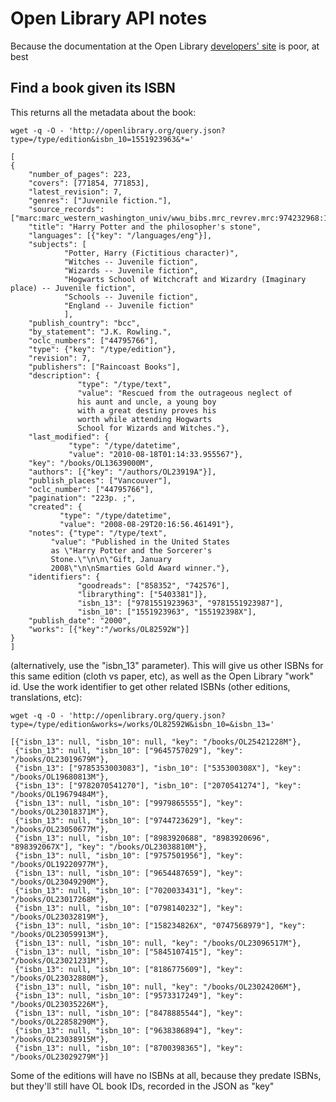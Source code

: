 # Open Library API notes

Because the documentation at the Open Library [developers'
site](http://openlibrary.org/developers/api) is poor, at best

## Find a book given its ISBN

This returns all the metadata about the book:

    wget -q -O - 'http://openlibrary.org/query.json?type=/type/edition&isbn_10=1551923963&*='

    [
	{
		"number_of_pages": 223,
		"covers": [771854, 771853],
		"latest_revision": 7, 
		"genres": ["Juvenile fiction."],
		"source_records": ["marc:marc_western_washington_univ/wwu_bibs.mrc_revrev.mrc:974232968:1475"],
		"title": "Harry Potter and the philosopher's stone",
		"languages": [{"key": "/languages/eng"}], 
		"subjects": [
			    "Potter, Harry (Fictitious character)", 
			    "Witches -- Juvenile fiction", 
			    "Wizards -- Juvenile fiction", 
			    "Hogwarts School of Witchcraft and Wizardry (Imaginary place) -- Juvenile fiction", 
			    "Schools -- Juvenile fiction", 
			    "England -- Juvenile fiction"
			    ], 
		"publish_country": "bcc", 
		"by_statement": "J.K. Rowling.", 
		"oclc_numbers": ["44795766"], 
		"type": {"key": "/type/edition"}, 
		"revision": 7,
		"publishers": ["Raincoast Books"], 
		"description": {
			       "type": "/type/text", 
			       "value": "Rescued from the outrageous neglect of
			       his aunt and uncle, a young boy
			       with a great destiny proves his
			       worth while attending Hogwarts
			       School for Wizards and Witches."}, 
		"last_modified": {
				 "type": "/type/datetime", 
				 "value": "2010-08-18T01:14:33.955567"}, 
		"key": "/books/OL13639000M",
		"authors": [{"key": "/authors/OL23919A"}], 
		"publish_places": ["Vancouver"], 
		"oclc_number": ["44795766"], 
		"pagination": "223p. ;", 
		"created": {
			   "type": "/type/datetime", 
			   "value": "2008-08-29T20:16:56.461491"},
		"notes": {"type": "/type/text",
			 "value": "Published in the United States
			 as \"Harry Potter and the Sorcerer's
			 Stone.\"\n\n\"Gift, January
			 2008\"\n\nSmarties Gold Award winner."}, 
		"identifiers": {
			       "goodreads": ["858352", "742576"], 
			       "librarything": ["5403381"]}, 
			       "isbn_13": ["9781551923963", "9781551923987"], 
			       "isbn_10": ["1551923963", "155192398X"], 
		"publish_date": "2000", 
		"works": [{"key":"/works/OL82592W"}]
	}
    ] 

(alternatively, use the "isbn_13" parameter). This will give us
other ISBNs for this same edition (cloth vs paper, etc), as well
as the Open Library "work" id. Use the work identifier to get
other related ISBNs (other editions, translations, etc):

    wget -q -O - 'http://openlibrary.org/query.json?type=/type/edition&works=/works/OL82592W&isbn_10=&isbn_13='

    [{"isbn_13": null, "isbn_10": null, "key": "/books/OL25421228M"},
     {"isbn_13": null, "isbn_10": ["9645757029"], "key": "/books/OL23019679M"},
     {"isbn_13": ["9785353003083"], "isbn_10": ["535300308X"], "key": "/books/OL19680813M"}, 
     {"isbn_13": ["9782070541270"], "isbn_10": ["2070541274"], "key": "/books/OL19679484M"}, 
     {"isbn_13": null, "isbn_10": ["9979865555"], "key": "/books/OL23018371M"}, 
     {"isbn_13": null, "isbn_10": ["9744723629"], "key": "/books/OL23050677M"}, 
     {"isbn_13": null, "isbn_10": ["8983920688", "8983920696", "898392067X"], "key": "/books/OL23038810M"}, 
     {"isbn_13": null, "isbn_10": ["9757501956"], "key": "/books/OL19220977M"},
     {"isbn_13": null, "isbn_10": ["9654487659"], "key": "/books/OL23049290M"}, 
     {"isbn_13": null, "isbn_10": ["7020033431"], "key": "/books/OL23017268M"}, 
     {"isbn_13": null, "isbn_10": ["0798140232"], "key": "/books/OL23032819M"}, 
     {"isbn_13": null, "isbn_10": ["158234826X", "0747568979"], "key": "/books/OL23059913M"}, 
     {"isbn_13": null, "isbn_10": null, "key": "/books/OL23096517M"}, 
     {"isbn_13": null, "isbn_10": ["5845107415"], "key": "/books/OL23021231M"}, 
     {"isbn_13": null, "isbn_10": ["8186775609"], "key": "/books/OL23032880M"}, 
     {"isbn_13": null, "isbn_10": null, "key": "/books/OL23024206M"}, 
     {"isbn_13": null, "isbn_10": ["9573317249"], "key": "/books/OL23035226M"}, 
     {"isbn_13": null, "isbn_10": ["8478885544"], "key": "/books/OL22858290M"}, 
     {"isbn_13": null, "isbn_10": ["9638386894"], "key": "/books/OL23038915M"}, 
     {"isbn_13": null, "isbn_10": ["8700398365"], "key": "/books/OL23029279M"}]

Some of the editions will have no ISBNs at all, because they
predate ISBNs, but they'll still have OL book IDs, recorded in
the JSON as "key"
